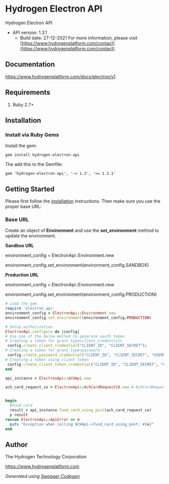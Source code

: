 # Hydrogen Electron API
Hydrogen Electron API
- API version: 1.3.1
  - Build date: 27-12-2021
For more information, please visit [https://www.hydrogenplatform.com/contact](https://www.hydrogenplatform.com/contact)

## Documentation

https://www.hydrogenplatform.com/docs/electron/v1

## Requirements
1. Ruby 2.7+

## Installation

### Install via Ruby Gems

Install the gem:

```shell
gem install hydrogen-electron-api
```

The add this to the Gemfile:

    gem 'hydrogen-electron-api', '~> 1.3', '>= 1.3.1'


## Getting Started

Please first follow the [installation](#installation) instructions. Then make sure you use the proper base URL:
### Base URL


Create an object of **Environment** and use the **set_environment** method to update the environment.

**Sandbox URL**

environment_config = ElectronApi::Environment.new

environment_config.set_environment(environment_config.SANDBOX)

**Production URL**

environment_config = ElectronApi::Environment.new

environment_config.set_environment(environment_config.PRODUCTION)

```ruby
# Load the gem
require 'electron_api'
environment_config = ElectronApi::Environment.new
environment_config.set_environment(environment_config.PRODUCTION)

# Setup authorization
ElectronApi.configure do |config|
# Use one of the below method to generate oauth token        
# Creating a token for grant_type=client_credentials
 config.create_client_credential("CLIENT_ID", "CLIENT_SECRET");
# Creating a token for grant_type=password
 config.create_password_credential("CLIENT_ID", "CLIENT_SECRET", "USERNAME", "PASSWORD");
# Creating a token using client token
 config.create_client_token_credential("CLIENT_ID", "CLIENT_SECRET", "CLIENT_TOKEN")
end

api_instance = ElectronApi::ACHApi.new

ach_card_request_co = ElectronApi::AchCardRequestCO.new # AchCardRequestCO | achCardRequestCO


begin
  #Fund card
  result = api_instance.fund_card_using_post(ach_card_request_co)
  p result
rescue ElectronApi::ApiError => e
  puts "Exception when calling ACHApi->fund_card_using_post: #{e}"
end

```

## Author
The Hydrogen Technology Corporation

https://www.hydrogenplatform.com

*Generated using [Swagger Codegen](https://github.com/swagger-api/swagger-codegen)*